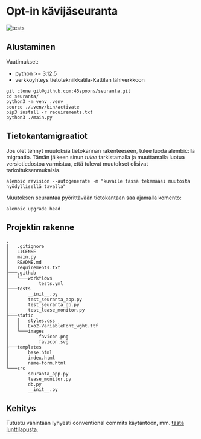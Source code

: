 # Opt-in kävijäseuranta

![tests](https://github.com/45spoons/seuranta/actions/workflows/tests.yml/badge.svg)

## Alustaminen

Vaatimukset:

- python >= 3.12.5
- verkkoyhteys tietotekniikkatila-Kattilan lähiverkkoon

```shell
git clone git@github.com:45spoons/seuranta.git
cd seuranta/
python3 -m venv .venv
source ./.venv/bin/activate
pip3 install -r requirements.txt
python3 ./main.py
```

## Tietokantamigraatiot

Jos olet tehnyt muutoksia tietokannan rakenteeseen, tulee luoda alembic:lla migraatio.
Tämän jälkeen sinun _tulee_ tarkistamalla ja muuttamalla luotua versiotiedostoa varmistua, että tulevat muutokset olisivat tarkoituksenmukaisia.

```shell
alembic revision --autogenerate -m "kuvaile tässä tekemääsi muutosta hyödyllisellä tavalla"
```

Muutoksen seurantaa pyörittävään tietokantaan saa ajamalla komento:

```shell
alembic upgrade head
```

## Projektin rakenne

```text
.
│   .gitignore
│   LICENSE
│   main.py
│   README.md
│   requirements.txt
├───.github
│   └───workflows
│           tests.yml
├───tests
│       __init__.py
│       test_seuranta_app.py
│       test_seuranta_db.py
│       test_lease_monitor.py
├───static
│   │   styles.css
│   │   Exo2-VariableFont_wght.ttf
│   └───images
│           favicon.png
│           favicon.svg
├───templates
│       base.html
│       index.html
│       name-form.html
└───src
        seuranta_app.py
        lease_monitor.py
        db.py
        __init__.py
```

## Kehitys

Tutustu vähintään lyhyesti conventional commits käytäntöön, mm. [tästä lunttilapusta](https://gist.github.com/Zekfad/f51cb06ac76e2457f11c80ed705c95a3).
